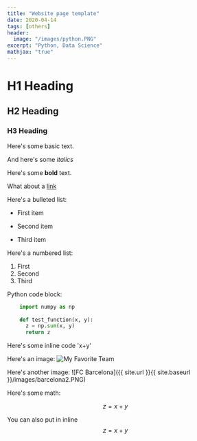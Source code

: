 ```yaml
---
title: "Website page template"
date: 2020-04-14
tags: [others]
header:
  image: "/images/python.PNG"
excerpt: "Python, Data Science"
mathjax: "true"
---
```


# H1 Heading

## H2 Heading

### H3 Heading

Here's some basic text.

And here's some *italics*

Here's some **bold** text.

What about a [link](https://github.com/)

Here's a bulleted list:
* First item
+ Second item
- Third item

Here's a numbered list:
1. First
2. Second
3. Third

Python code block:
```python   
    import numpy as np
    
    def test_function(x, y):
      z = np.sum(x, y)
      return z     
```

Here's some inline code 'x+y'

Here's an image:
<img src="{{ site.url }}{{ site.baseurl }}/images/barcelona2.PNG" alt="My Favorite Team">

Here's another image:
![FC Barcelona]({{ site.url }}{{ site.baseurl }}/images/barcelona2.PNG)

Here's some math:

$$z=x+y$$

You can also put in inline $$z=x+y$$

